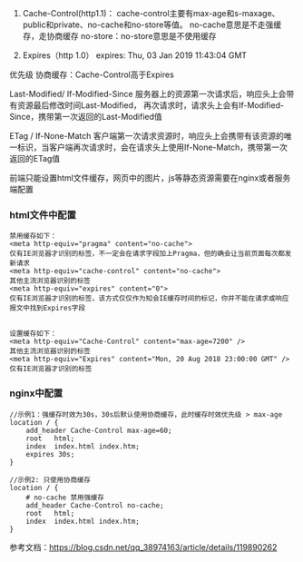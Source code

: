 1. Cache-Control(http1.1)：
   cache-control主要有max-age和s-maxage、public和private、no-cache和no-store等值。
   no-cache意思是不走强缓存，走协商缓存
   no-store：no-store意思是不使用缓存

2. Expires（http 1.0）
   expires: Thu, 03 Jan 2019 11:43:04 GMT
   
优先级
协商缓存：Cache-Control高于Expires

Last-Modified/ If-Modified-Since 服务器上的资源第一次请求后，响应头上会带有资源最后修改时间Last-Modified，
再次请求时，请求头上会有If-Modified-Since，携带第一次返回的Last-Modified值

ETag / If-None-Match 客户端第一次请求资源时，响应头上会携带有该资源的唯一标识，当客户端再次请求时，会在请求头上使用If-None-Match，携带第一次返回的ETag值

前端只能设置html文件缓存，网页中的图片，js等静态资源需要在nginx或者服务端配置


### html文件中配置
```
禁用缓存如下：
<meta http-equiv="pragma" content="no-cache">
仅有IE浏览器才识别的标签，不一定会在请求字段加上Pragma，但的确会让当前页面每次都发新请求
<meta http-equiv="cache-control" content="no-cache">
其他主流浏览器识别的标签
<meta http-equiv="expires" content="0">
仅有IE浏览器才识别的标签，该方式仅仅作为知会IE缓存时间的标记，你并不能在请求或响应报文中找到Expires字段


设置缓存如下：
<meta http-equiv="Cache-Control" content="max-age=7200" />
其他主流浏览器识别的标签
<meta http-equiv="Expires" content="Mon, 20 Aug 2018 23:00:00 GMT" />
仅有IE浏览器才识别的标签

```

### nginx中配置

```
//示例1：强缓存时效为30s，30s后默认使用协商缓存，此时缓存时效优先级 > max-age
location / {
    add_header Cache-Control max-age=60;
    root   html;
    index  index.html index.htm;
    expires 30s;
}

//示例2: 只使用协商缓存
location / {
    # no-cache 禁用强缓存
    add_header Cache-Control no-cache;
    root   html;
    index  index.html index.htm;
}
```

参考文档：https://blog.csdn.net/qq_38974163/article/details/119890262